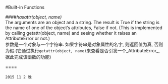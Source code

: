 #Built-in Functions

####_hasattr(object, name)_  
The arguments are an object and a string. The result is True if the string is the name of one of the object’s attributes, False if not. (This is implemented by calling getattr(object, name) and seeing whether it raises an AttributeError or not.)  
参数是一个对象与一个字符串. 如果字符串是对象属性的名字, 则返回值为真, 否则为假.(它通过执行`getattr(object, name)`来查看是否引发一个_AttributeError_, 据此完成该函数的功能)  

====
```
2015 11 2 晚
```
